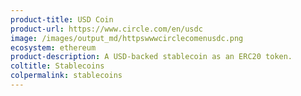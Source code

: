 ```yaml
---
product-title: USD Coin
product-url: https://www.circle.com/en/usdc
image: /images/output_md/httpswwwcirclecomenusdc.png
ecosystem: ethereum
product-description: A USD-backed stablecoin as an ERC20 token.
coltitle: Stablecoins
colpermalink: stablecoins
---
```

